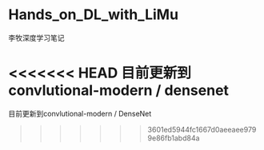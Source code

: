 # Hands_on_DL_with_LiMu
李牧深度学习笔记

<<<<<<< HEAD
目前更新到convlutional-modern / densenet
=======
目前更新到convlutional-modern / DenseNet
>>>>>>> 3601ed5944fc1667d0aeeaee9799e86fb1abd84a
